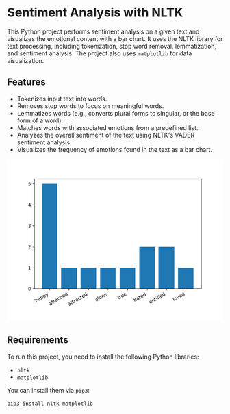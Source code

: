 # Sentiment Analysis with NLTK

This Python project performs sentiment analysis on a given text and visualizes the emotional content with a bar chart. It uses the NLTK library for text processing, including tokenization, stop word removal, lemmatization, and sentiment analysis. The project also uses `matplotlib` for data visualization.

## Features
- Tokenizes input text into words.
- Removes stop words to focus on meaningful words.
- Lemmatizes words (e.g., converts plural forms to singular, or the base form of a word).
- Matches words with associated emotions from a predefined list.
- Analyzes the overall sentiment of the text using NLTK's VADER sentiment analysis.
- Visualizes the frequency of emotions found in the text as a bar chart.

![Emotion Frequency](https://github.com/angelop11/Sentiment-Analyzer/blob/main/graph.png)

## Requirements
To run this project, you need to install the following Python libraries:
- `nltk`
- `matplotlib`

You can install them via `pip3`:

```bash
pip3 install nltk matplotlib


